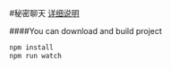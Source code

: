 #秘密聊天
[详细说明](http://www.cnblogs.com/tom-zhu/p/5352474.html)

####You can download and build project
```bash
npm install
npm run watch
```
